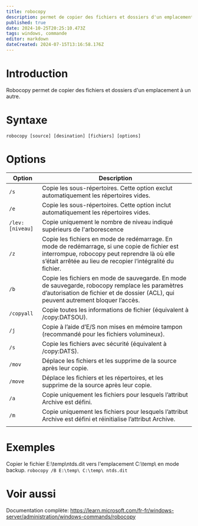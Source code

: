 ```yaml
---
title: robocopy
description: permet de copier des fichiers et dossiers d'un emplacement à un autre
published: true
date: 2024-10-25T20:25:10.473Z
tags: windows, commande
editor: markdown
dateCreated: 2024-07-15T13:16:58.176Z
---
```


# Introduction

Robocopy permet de copier des fichiers et dossiers d'un emplacement à un autre.

# Syntaxe

`robocopy [source] [desination] [fichiers] [options]`

# Options

| Option          | Description                                                                                                                                                                                                  |
| --------------- | ------------------------------------------------------------------------------------------------------------------------------------------------------------------------------------------------------------ |
| `/s`            | Copie les sous-répertoires. Cette option exclut automatiquement les répertoires vides.                                                                                                                       |
| `/e`            | Copie les sous-répertoires. Cette option inclut automatiquement les répertoires vides.                                                                                                                       |
| `/lev:[niveau]` | Copie uniquement le nombre de niveau indiqué supérieurs de l'arborescence                                                                                                                                    |
| `/z`            | Copie les fichiers en mode de redémarrage. En mode de redémarrage, si une copie de fichier est interrompue, robocopy peut reprendre là où elle s’était arrêtée au lieu de recopier l’intégralité du fichier. |
| `/b`            | Copie les fichiers en mode de sauvegarde. En mode de sauvegarde, robocopy remplace les paramètres d’autorisation de fichier et de dossier (ACL), qui peuvent autrement bloquer l’accès.                      |
| `/copyall`      | Copie toutes les informations de fichier (équivalent à /copy:DATSOU).                                                                                                                                        |
| `/j`            | Copie à l’aide d’E/S non mises en mémoire tampon (recommandé pour les fichiers volumineux).                                                                                                                  |
| `/s`            | Copie les fichiers avec sécurité (équivalent à /copy:DATS).                                                                                                                                                  |
| `/mov`          | Déplace les fichiers et les supprime de la source après leur copie.                                                                                                                                          |
| `/move`         | Déplace les fichiers et les répertoires, et les supprime de la source après leur copie.                                                                                                                      |
| `/a`            | Copie uniquement les fichiers pour lesquels l’attribut Archive est défini.                                                                                                                                   |
| `/m`            | Copie uniquement les fichiers pour lesquels l’attribut Archive est défini et réinitialise l’attribut Archive.                                                                                                |
|                 |

# Exemples

Copier le fichier E:\temp\ntds.dit vers l'emplacement C:\temp\ en mode backup.
`robocopy /B E:\temp\ C:\temp\ ntds.dit`

# Voir aussi

Documentation complète:
https://learn.microsoft.com/fr-fr/windows-server/administration/windows-commands/robocopy
